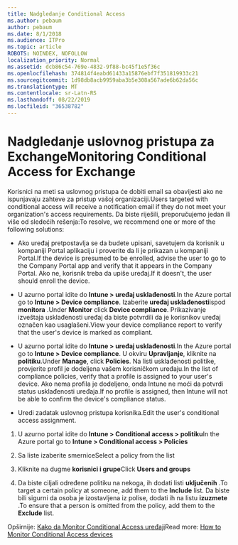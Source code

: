 ```yaml
---
title: Nadgledanje Conditional Access
ms.author: pebaum
author: pebaum
ms.date: 8/1/2018
ms.audience: ITPro
ms.topic: article
ROBOTS: NOINDEX, NOFOLLOW
localization_priority: Normal
ms.assetid: dcb86c54-769e-4832-9f88-bc45f1e5f36c
ms.openlocfilehash: 374814f4eabd61433a15876ebf7f351819933c21
ms.sourcegitcommit: 1d98db8acb9959aba3b5e308a567ade6b62da56c
ms.translationtype: MT
ms.contentlocale: sr-Latn-RS
ms.lasthandoff: 08/22/2019
ms.locfileid: "36538782"
---
```

# <a name="monitoring-conditional-access-for-exchange"></a><span data-ttu-id="bbb77-102">Nadgledanje uslovnog pristupa za Exchange</span><span class="sxs-lookup"><span data-stu-id="bbb77-102">Monitoring Conditional Access for Exchange</span></span>

<span data-ttu-id="bbb77-103">Korisnici na meti sa uslovnog pristupa će dobiti email sa obavijesti ako ne ispunjavaju zahteve za pristup vašoj organizaciji.</span><span class="sxs-lookup"><span data-stu-id="bbb77-103">Users targeted with conditional access will receive a notification email if they do not meet your organization's access requirements.</span></span> <span data-ttu-id="bbb77-104">Da biste riješili, preporučujemo jedan ili više od sledećih rešenja:</span><span class="sxs-lookup"><span data-stu-id="bbb77-104">To resolve, we recommend one or more of the following solutions:</span></span>
  
- <span data-ttu-id="bbb77-105">Ako uređaj pretpostavlja se da budete upisani, savetujem da korisnik u kompaniji Portal aplikaciju i proverite da li je prikazan u kompaniji Portal.</span><span class="sxs-lookup"><span data-stu-id="bbb77-105">If the device is presumed to be enrolled, advise the user to go to the Company Portal app and verify that it appears in the Company Portal.</span></span> <span data-ttu-id="bbb77-106">Ako ne, korisnik treba da upiše uređaj.</span><span class="sxs-lookup"><span data-stu-id="bbb77-106">If it doesn't, the user should enroll the device.</span></span>
    
- <span data-ttu-id="bbb77-107">U azurno portal idite do **Intune \> uređaj usklađenosti**.</span><span class="sxs-lookup"><span data-stu-id="bbb77-107">In the Azure portal go to **Intune \> Device compliance**.</span></span> <span data-ttu-id="bbb77-108">Izaberite **uređaj usklađenosti**ispod **monitora** .</span><span class="sxs-lookup"><span data-stu-id="bbb77-108">Under **Monitor** click **Device compliance**.</span></span> <span data-ttu-id="bbb77-109">Prikazivanje izveštaja usklađenosti uređaj da biste potvrdili da je korisnikov uređaj označen kao usaglašeni.</span><span class="sxs-lookup"><span data-stu-id="bbb77-109">View your device compliance report to verify that the user's device is marked as compliant.</span></span> 
    
- <span data-ttu-id="bbb77-110">U azurno portal idite do **Intune \> uređaj usklađenosti**.</span><span class="sxs-lookup"><span data-stu-id="bbb77-110">In the Azure portal go to **Intune \> Device compliance**.</span></span> <span data-ttu-id="bbb77-111">U okviru **Upravljanje**, kliknite na **politiku**.</span><span class="sxs-lookup"><span data-stu-id="bbb77-111">Under **Manage**, click **Policies**.</span></span> <span data-ttu-id="bbb77-112">Na listi usklađenosti politike, provjerite profil je dodeljena vašem korisničkom uređaju.</span><span class="sxs-lookup"><span data-stu-id="bbb77-112">In the list of compliance policies, verify that a profile is assigned to your user's device.</span></span> <span data-ttu-id="bbb77-113">Ako nema profila je dodeljeno, onda Intune ne moći da potvrdi status usklađenosti uređaja.</span><span class="sxs-lookup"><span data-stu-id="bbb77-113">If no profile is assigned, then Intune will not be able to confirm the device's compliance status.</span></span> 
    
- <span data-ttu-id="bbb77-114">Uredi zadatak uslovnog pristupa korisnika.</span><span class="sxs-lookup"><span data-stu-id="bbb77-114">Edit the user's conditional access assignment.</span></span>
    
1. <span data-ttu-id="bbb77-115">U azurno portal idite do **Intune \> Conditional access \> politiku**</span><span class="sxs-lookup"><span data-stu-id="bbb77-115">In the Azure portal go to **Intune \> Conditional access \> Policies**</span></span>
    
2. <span data-ttu-id="bbb77-116">Sa liste izaberite smernice</span><span class="sxs-lookup"><span data-stu-id="bbb77-116">Select a policy from the list</span></span>
    
3. <span data-ttu-id="bbb77-117">Kliknite na dugme **korisnici i grupe**</span><span class="sxs-lookup"><span data-stu-id="bbb77-117">Click **Users and groups**</span></span>
    
4. <span data-ttu-id="bbb77-118">Da biste ciljali određene politiku na nekoga, ih dodati listi **uključenih** .</span><span class="sxs-lookup"><span data-stu-id="bbb77-118">To target a certain policy at someone, add them to the **Include** list.</span></span> <span data-ttu-id="bbb77-119">Da biste bili sigurni da osoba je izostavljena iz polise, dodati ih na listu **izuzmete** .</span><span class="sxs-lookup"><span data-stu-id="bbb77-119">To ensure that a person is omitted from the policy, add them to the **Exclude** list.</span></span> 
    
<span data-ttu-id="bbb77-120">Opširnije: [Kako da Monitor Conditional Access uređaji](https://docs.microsoft.com/intune/conditional-access-exchange-monitor)</span><span class="sxs-lookup"><span data-stu-id="bbb77-120">Read more: [How to Monitor Conditional Access devices](https://docs.microsoft.com/intune/conditional-access-exchange-monitor)</span></span>
  

